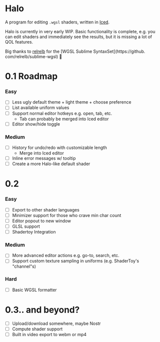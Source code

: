 # Halo
A program for editing `.wgsl` shaders, written in [Iced](https://github.com/iced-rs/iced).

Halo is currently in very early WIP. Basic functionality is complete, e.g. you can edit shaders and immediately see the 
results, but it is missing a lot of QOL features.

Big thanks to [relrelb](https://github.com/relrelb) for the [WGSL Sublime SyntaxSet](https://github.
com/relrelb/sublime-wgsl) 💙

# 0.1 Roadmap
### Easy
- [ ] Less ugly default theme + light theme + choose preference
- [ ] List available uniform values
- [ ] Support normal editor hotkeys e.g. open, tab, etc.
  - Tab can probably be merged into Iced editor
- [ ] Editor show/hide toggle
### Medium
- [ ] History for undo/redo with customizable length
  - Merge into Iced editor
- [ ] Inline error messages w/ tooltip
- [ ] Create a more Halo-like default shader

# 0.2
### Easy
- [ ] Export to other shader languages
- [ ] Minimizer support for those who crave min char count
- [ ] Editor popout to new window
- [ ] GLSL support
- [ ] Shadertoy Integration

### Medium
- [ ] More advanced editor actions e.g. go-to, search, etc.
- [ ] Support custom texture sampling in uniforms (e.g. ShaderToy's "channel"s)

### Hard
- [ ] Basic WGSL formatter

# 0.3.. and beyond?
- [ ] Upload/download somewhere, maybe Nostr
- [ ] Compute shader support
- [ ] Built in video export to webm or mp4
